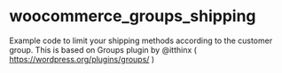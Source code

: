 # woocommerce_groups_shipping
Example code to limit your shipping methods according to the customer group.
This is based on Groups plugin by @itthinx ( https://wordpress.org/plugins/groups/ )

